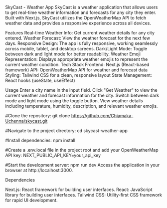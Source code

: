 SkyCast - Weather App
SkyCast is a weather application that allows users to get real-time weather information and forecasts for any city they enter. Built with Next.js, SkyCast utilizes the OpenWeatherMap API to fetch weather data and provides a responsive experience across all devices.

Features
Real-time Weather Info: Get current weather details for any city entered.
Weather Forecast: View the weather forecast for the next few days.
Responsive Design: The app is fully responsive, working seamlessly across mobile, tablet, and desktop screens.
Dark/Light Mode: Toggle between dark and light mode for better readability.
Weather Emoji Representation: Displays appropriate weather emojis to represent the current weather condition.
Tech Stack
Frontend: Next.js (React-based framework)
API: OpenWeatherMap API for weather and forecast data
Styling: Tailwind CSS for a clean, responsive layout
State Management: React hooks (useState, useEffect)

Usage
Enter a city name in the input field.
Click "Get Weather" to view the current weather and forecast information for the city.
Switch between dark mode and light mode using the toggle button.
View weather details including temperature, humidity, description, and relevant weather emojis.


#Clone the repository:
git clone https://github.com/Chiamaka-Uchenna/skycast.git

#Navigate to the project directory:
cd skycast-weather-app

#Install dependencies:
npm install 

#Create a .env.local file in the project root and add your OpenWeatherMap API key:
NEXT_PUBLIC_API_KEY=your_api_key

#Start the development server:
npm run dev
Access the application in your browser at http://localhost:3000.

Dependencies

Next.js: React framework for building user interfaces.
React: JavaScript library for building user interfaces.
Tailwind CSS: Utility-first CSS framework for rapid UI development.


